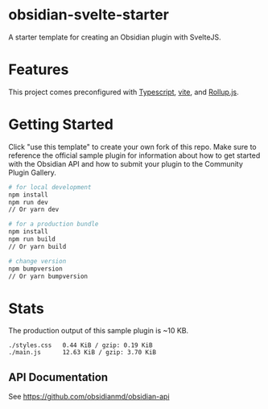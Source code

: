 # obsidian-svelte-starter

A starter template for creating an Obsidian plugin with SvelteJS.

# Features

This project comes preconfigured with [Typescript](https://www.typescriptlang.org/), [vite](https://vitejs.dev), and
[Rollup.js](https://rollupjs.org).

# Getting Started

Click "use this template" to create your own fork of this repo. Make sure to reference the official sample plugin for
information about how to get started with the Obsidian API and how to submit your plugin to the Community Plugin
Gallery.

```bash
# for local development
npm install
npm run dev
// Or yarn dev

# for a production bundle
npm install
npm run build
// Or yarn build

# change version
npm bumpversion
// Or yarn bumpversion
```

# Stats

The production output of this sample plugin is ~10 KB.

```
./styles.css   0.44 KiB / gzip: 0.19 KiB
./main.js      12.63 KiB / gzip: 3.70 KiB
```

## API Documentation

See https://github.com/obsidianmd/obsidian-api

